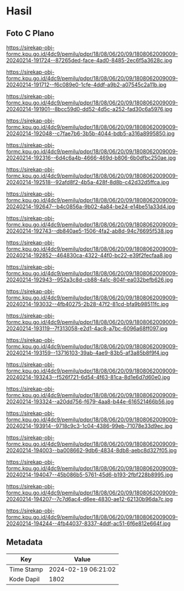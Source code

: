 # Hasil

## Foto C Plano

https://sirekap-obj-formc.kpu.go.id/4dc9/pemilu/pdpr/18/08/06/20/09/1808062009009-20240214-191724--87265ded-face-4ad0-8485-2ec6f5a3628c.jpg

https://sirekap-obj-formc.kpu.go.id/4dc9/pemilu/pdpr/18/08/06/20/09/1808062009009-20240214-191712--f6c089e0-1cfe-4ddf-a9b2-a07545c2a11b.jpg

https://sirekap-obj-formc.kpu.go.id/4dc9/pemilu/pdpr/18/08/06/20/09/1808062009009-20240214-191901--8bcc59d0-dd52-4d5c-a252-fad30c6a5976.jpg

https://sirekap-obj-formc.kpu.go.id/4dc9/pemilu/pdpr/18/08/06/20/09/1808062009009-20240214-192048--c7fae7b6-3b5b-4044-bdb5-a316a8995850.jpg

https://sirekap-obj-formc.kpu.go.id/4dc9/pemilu/pdpr/18/08/06/20/09/1808062009009-20240214-192316--6d4c6a4b-4666-469d-b806-6b0dfbc250ae.jpg

https://sirekap-obj-formc.kpu.go.id/4dc9/pemilu/pdpr/18/08/06/20/09/1808062009009-20240214-192518--92afd8f2-4b5a-428f-8d8b-c42d32d5ffca.jpg

https://sirekap-obj-formc.kpu.go.id/4dc9/pemilu/pdpr/18/08/06/20/09/1808062009009-20240214-192647--b4c0856a-9b02-4a84-be24-e14be51a33d4.jpg

https://sirekap-obj-formc.kpu.go.id/4dc9/pemilu/pdpr/18/08/06/20/09/1808062009009-20240214-192743--db840ae5-1506-4fa2-ab8d-94c76695f538.jpg

https://sirekap-obj-formc.kpu.go.id/4dc9/pemilu/pdpr/18/08/06/20/09/1808062009009-20240214-192852--464830ca-4322-44f0-bc22-e39f2fecfaa8.jpg

https://sirekap-obj-formc.kpu.go.id/4dc9/pemilu/pdpr/18/08/06/20/09/1808062009009-20240214-192943--952a3c8d-cb88-4a1c-804f-ea032befb626.jpg

https://sirekap-obj-formc.kpu.go.id/4dc9/pemilu/pdpr/18/08/06/20/09/1808062009009-20240214-193032--4fb40275-2b28-47f2-81cd-bfa9b98511fc.jpg

https://sirekap-obj-formc.kpu.go.id/4dc9/pemilu/pdpr/18/08/06/20/09/1808062009009-20240214-193119--7f313058-e2d1-4ac8-a7bc-6096a68ff097.jpg

https://sirekap-obj-formc.kpu.go.id/4dc9/pemilu/pdpr/18/08/06/20/09/1808062009009-20240214-193159--13716103-39ab-4ae9-83b5-af3a85b8f9f4.jpg

https://sirekap-obj-formc.kpu.go.id/4dc9/pemilu/pdpr/18/08/06/20/09/1808062009009-20240214-193243--f526f721-6d54-4f63-81ca-8d1e6d7d60e0.jpg

https://sirekap-obj-formc.kpu.go.id/4dc9/pemilu/pdpr/18/08/06/20/09/1808062009009-20240214-193324--a20dd756-f679-4aa8-b44e-616521466b56.jpg

https://sirekap-obj-formc.kpu.go.id/4dc9/pemilu/pdpr/18/08/06/20/09/1808062009009-20240214-193914--9718c9c3-1c04-4386-99eb-71078e33d9ec.jpg

https://sirekap-obj-formc.kpu.go.id/4dc9/pemilu/pdpr/18/08/06/20/09/1808062009009-20240214-194003--ba008662-9db6-4834-8db8-aebc8d327f05.jpg

https://sirekap-obj-formc.kpu.go.id/4dc9/pemilu/pdpr/18/08/06/20/09/1808062009009-20240214-194047--45b086b5-5761-45d6-b193-2fbf228b8995.jpg

https://sirekap-obj-formc.kpu.go.id/4dc9/pemilu/pdpr/18/08/06/20/09/1808062009009-20240214-194207--7c7d6ac4-d6ee-4830-ae12-62130b96da7c.jpg

https://sirekap-obj-formc.kpu.go.id/4dc9/pemilu/pdpr/18/08/06/20/09/1808062009009-20240214-194244--4fb44037-8337-4ddf-ac51-6f6e812e664f.jpg


## Metadata

| Key        | Value               |
| ---------- | ------------------- |
| Time Stamp | 2024-02-19 06:21:02 |
| Kode Dapil | 1802                |



